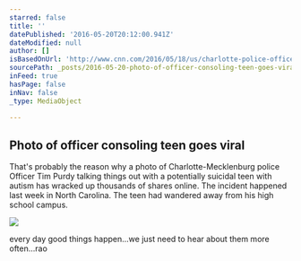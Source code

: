 ```yaml
---
starred: false
title: ''
datePublished: '2016-05-20T20:12:00.941Z'
dateModified: null
author: []
isBasedOnUrl: 'http://www.cnn.com/2016/05/18/us/charlotte-police-officer-compassion-photo-trnd/'
sourcePath: _posts/2016-05-20-photo-of-officer-consoling-teen-goes-viral.md
inFeed: true
hasPage: false
inNav: false
_type: MediaObject

---
```

<article style=""><h1>Photo of officer consoling teen goes viral</h1><p>That's probably the reason why a photo of Charlotte-Mecklenburg police Officer Tim Purdy talking things out with a potentially suicidal teen with autism has wracked up thousands of shares online. The incident happened last week in North Carolina. The teen had wandered away from his high school campus.</p><img src="http://i2.cdn.turner.com/cnnnext/dam/assets/160518135913-charlotte-police-officer-photo-large-169.jpg" /></article>

every day good things happen...we just need to hear about them more often...rao